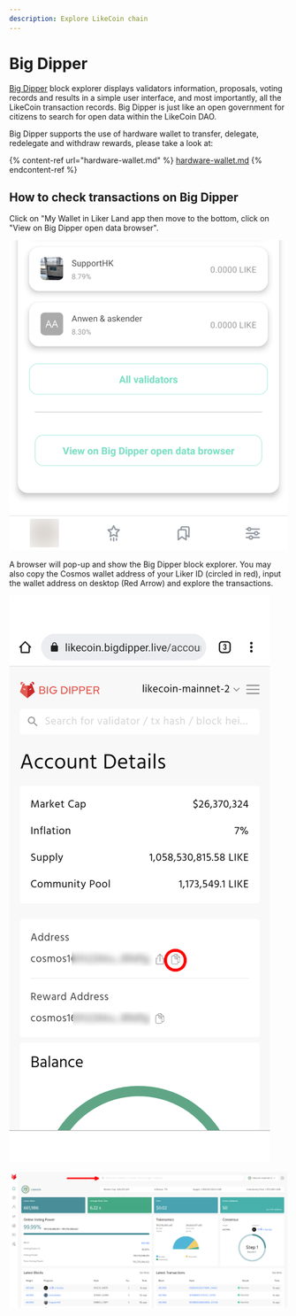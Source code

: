 ```yaml
---
description: Explore LikeCoin chain
---
```


# Big Dipper

[Big Dipper](https://likecoin.bigdipper.live) block explorer displays validators information, proposals, voting records and results in a simple user interface, and most importantly, all the LikeCoin transaction records. Big Dipper is just like an open government for citizens to search for open data within the LikeCoin DAO.

Big Dipper supports the use of hardware wallet to transfer, delegate, redelegate and withdraw rewards, please take a look at:

{% content-ref url="hardware-wallet.md" %}
[hardware-wallet.md](hardware-wallet.md)
{% endcontent-ref %}

## How to check transactions on Big Dipper

Click on "My Wallet in Liker Land app then move to the bottom, click on "View on Big Dipper open data browser".

![](../../.gitbook/assets/bigdipper-en.png)

A browser will pop-up and show the Big Dipper block explorer. You may also copy the Cosmos wallet address of your Liker ID (circled in red), input the wallet address on desktop  (Red Arrow)  and explore the transactions.

![](../../.gitbook/assets/bigdipper-01.png)

![](../../.gitbook/assets/bigdipper-02.png)
